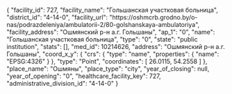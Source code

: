 {
    "facility_id": 727,
    "facility_name": "Гольшанская участковая больница",
    "district_id": "4-14-0",
    "facility_url": "https:\/\/oshmcrb.grodno.by\/o-nas\/podrazdeleniya\/ambulatorii-2\/80-golshanskaya-ambulatoriya",
    "facility_address": "Ошмянский р-н а.г. Гольшаны",
    "ap_1": "0",
    "name": "Гольшанская участковая больница",
    "type": "0",
    "state": "public institution",
    "stats": [],
    "med_id": 10214626,
    "address": "Ошмянский р-н а.г. Гольшаны",
    "coord_x_y": {
        "crs": {
            "type": "name",
            "properties": {
                "name": "EPSG:4326"
            }
        },
        "type": "Point",
        "coordinates": [
            26.0115,
            54.2558
        ]
    },
    "place_name": "Ошмяны",
    "place_type": "city",
    "year_of_closing": null,
    "year_of_opening": "0",
    "healthcare_facility_key": 727,
    "administrative_division_id": "4-14-0"
}